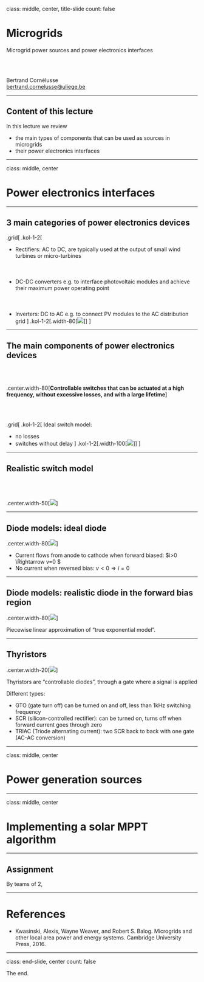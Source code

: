 class: middle, center, title-slide
count: false

# Microgrids

Microgrid power sources and power electronics interfaces

<br><br>

Bertrand Cornélusse<br>
[bertrand.cornelusse@uliege.be](mailto:bertrand.cornelusse@uliege.be)

---

## Content of this lecture

In this lecture we review 
- the main types of components that can be used as sources in microgrids
- their power electronics interfaces

---

class: middle, center
# Power electronics interfaces

---

## 3 main categories of power electronics devices

.grid[
.kol-1-2[
- Rectifiers: AC to DC, are typically used at the output of small wind turbines or micro-turbines<br><br><br><br>
- DC-DC converters e.g. to interface photovoltaic modules and achieve their maximum power operating point<br><br><br><br>
- Inverters: DC to AC e.g. to connect PV modules to the AC distribution grid
]
.kol-1-2[.width-80[![](figures/types_of_converters.png)]]
]

---

## The main components of power electronics devices

<br><br>

.center.width-80[**Controllable switches that can be actuated at a high frequency, without excessive losses, and with a large lifetime**]

<br><br>

.grid[
.kol-1-2[
Ideal switch model:
- no losses
- switches without delay
]
.kol-1-2[.width-100[![](figures/ideal_switch.png)]]
]

---

## Realistic switch model
<br><br><br>
.center.width-50[![](figures/ideal_switch.png)]

---

## Diode models: ideal diode

.center.width-80[![](figures/ideal_diode.png)]

- Current flows from anode to cathode when forward biased: $i>0 \Rightarrow v=0 $
- No current when reversed bias: $v<0 \Rightarrow i=0$

---

## Diode models: realistic diode in the forward bias region

.center.width-80[![](figures/piecewise_diode.png)]

Piecewise linear approximation of “true exponential model”.

---

## Thyristors

.center.width-20[![](figures/thyristor.png)]

Thyristors are “controllable diodes”, through a gate where a signal is applied

Different types:
- GTO (gate turn off) can be turned on and off, less than 1kHz switching frequency
- SCR (silicon-controlled rectifier): can be turned on, turns off when forward current goes through zero
- TRIAC (Triode alternating current): two SCR back to back with one gate (AC-AC conversion)

---

class: middle, center
# Power generation sources

---

class: middle, center
# Implementing a solar MPPT algorithm

---

## Assignment

By teams of 2, 

---

# References

- Kwasinski, Alexis, Wayne Weaver, and Robert S. Balog. Microgrids and other local area power and energy systems. Cambridge University Press, 2016.


---

class: end-slide, center
count: false

The end.
